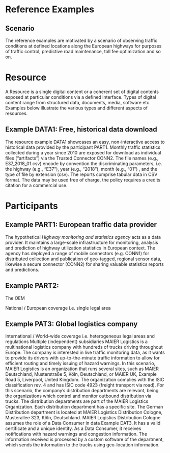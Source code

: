 # Reference Examples
## Scenario
The reference examples are motivated by a scenario of observing traffic 
conditions at defined locations along the European highways for purposes 
of traffic control, predictive road maintenance, toll fee optimization and so on.

# Resource
A Resource is a single digital content or a coherent set of digital contents 
exposed at particular conditions via a defined interface. Types of digital content 
range from structured data, documents, media, software etc. Examples below illustrate 
the various types and different aspects of resources.

## Example DATA1: Free, historical data download 
The resource example DATA1 showcases an easy, non-interactive access to historical data provided 
by the participant PART1. Monthly traffic statistics collected during a year since 2010 are exposed for download as individual files (“artifacts”)
via the Trusted Connector CONN2.  The file names (e.g., E37_2018_01.csv) encode by convention the discriminating parameters,
i.e. the highway (e.g., “E37”), year (e.g., “2018”), month (e.g., “01”) , and the type of file by extension (csv).
The reports comprise tabular data in CSV format. The data may be used free of charge, the policy requires a
credits citation for a commercial use.


# Participants
## Example PART1: European traffic data provider
The hypothetical *Highway monitoring and statistics agency* acts as a data provider. It maintains a large-scale infrastructure for monitoring, 
analysis and prediction of highway utilization statistics in European context. The agency has deployed a range of mobile connectors (e.g. CONN1) 
for distributed collection and publication of geo-tagged, regional sensor data, likewise a secure connector (CONN2) for sharing valuable statistics 
reports and predictions.
  

## Example PART2: 
The OEM 


National / European coverage  i.e. single legal area


## Example PAT3: Global logistics company
International / World-wide coverage i.e. heterogeneous legal areas and regulations
Multiple (independent) subsidiaries
MAIER Logistics is a multinational logistics company with hundreds of trucks driving throughout Europe. 
The company is interested in live traffic monitoring data, as it wants to provide its drivers with up-to-the-minute 
traffic information to allow for efficient routing and timely issuing of hazard warnings. In this scenario, MAIER 
Logistics is an organization that runs several sites, such as MAIER Deutschland, Musterstraße 5, Köln, Deutschland, 
or MAIER UK, Example Road 5, Liverpool, United Kingdom. The organization complies with the ISIC classification rev. 4 
and has ISIC code 4923 (freight transport via road). For this scenario, the company’s distribution departments are 
relevant, being the organizations which control and monitor outbound distribution via trucks. The distribution 
departments are part of the MAIER Logistics Organization. Each distribution department has a specific site. 
The German Distribution department is located at MAIER Logistics Distribution Cologne, Musterallee 323, Köln, 
Deutschland. MAIER Logistics Distribution Cologne assumes the role of a Data Consumer in data Example DAT3. 
It has a valid certificate and a unique identity. As a Data Consumer, it receives notifications with hazard warnings 
and congestion information. The information received is processed by a custom software of the department, which 
sends the information to the trucks using geo-location information.
